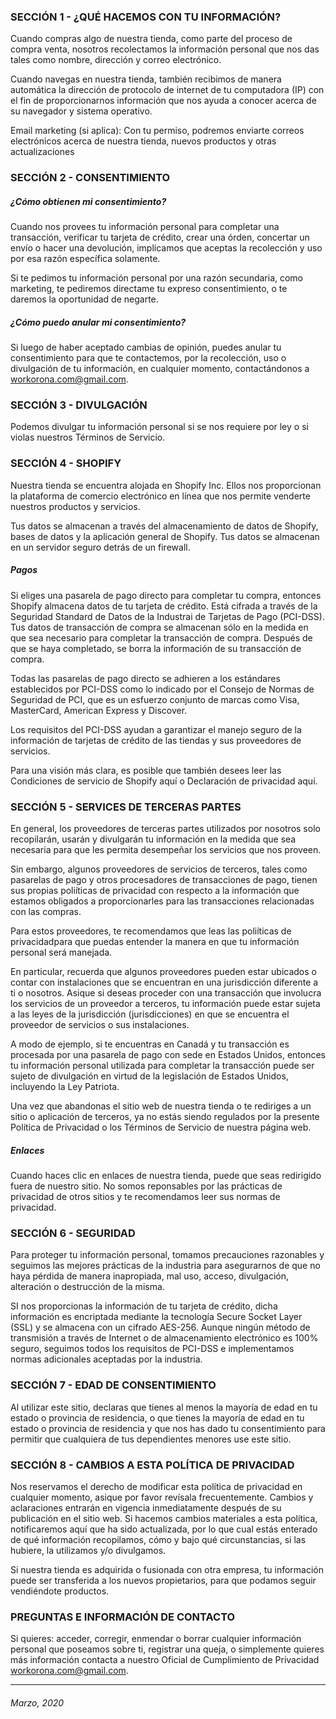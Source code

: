 ### SECCIÓN 1 - ¿QUÉ HACEMOS CON TU INFORMACIÓN?

Cuando compras algo de nuestra tienda, como parte del proceso de compra venta, nosotros recolectamos la información personal que nos das tales como nombre, dirección y correo electrónico.

Cuando navegas en nuestra tienda, también recibimos de manera automática la dirección de protocolo de internet de tu computadora (IP) con el fin de proporcionarnos información que nos ayuda a conocer acerca de su navegador y sistema operativo.

Email marketing (si aplica): Con tu permiso, podremos enviarte correos electrónicos acerca de nuestra tienda, nuevos productos y otras actualizaciones

### SECCIÓN 2 - CONSENTIMIENTO

##### ¿Cómo obtienen mi consentimiento?

Cuando nos provees tu información personal para completar una transacción, verificar tu tarjeta de crédito, crear una órden, concertar un envío o hacer una devolución, implicamos que aceptas la recolección y uso por esa razón específica solamente.

Si te pedimos tu información personal por una razón secundaria, como marketing, te pediremos directame tu expreso consentimiento, o te daremos la oportunidad de negarte.

##### ¿Cómo puedo anular mi consentimiento?

Si luego de haber aceptado cambias de opinión, puedes anular tu consentimiento para que te contactemos, por la recolección, uso o divulgación de tu información, en cualquier momento, contactándonos a workorona.com@gmail.com.

### SECCIÓN 3 - DIVULGACIÓN

Podemos divulgar tu información personal si se nos requiere por ley o si violas nuestros Términos de Servicio.

### SECCIÓN 4 - SHOPIFY

Nuestra tienda se encuentra alojada en Shopify Inc. Ellos nos proporcionan la plataforma de comercio electrónico en línea que nos permite venderte nuestros productos y servicios.

Tus datos se almacenan a través del almacenamiento de datos de Shopify, bases de datos y la aplicación general de Shopify. Tus datos se almacenan en un servidor seguro detrás de un firewall.

##### Pagos

Si eliges una pasarela de pago directo para completar tu compra, entonces Shopify almacena datos de tu tarjeta de crédito. Está cifrada a través de la Seguridad Standard de Datos de la Industrai de Tarjetas de Pago (PCI-DSS). Tus datos de transacción de compra se almacenan sólo en la medida en que sea necesario para completar la transacción de compra. Después de que se haya completado, se borra la información de su transacción de compra.

Todas las pasarelas de pago directo se adhieren a los estándares establecidos por PCI-DSS como lo indicado por el Consejo de Normas de Seguridad de PCI, que es un esfuerzo conjunto de marcas como Visa, MasterCard, American Express y Discover.

Los requisitos del PCI-DSS ayudan a garantizar el manejo seguro de la información de tarjetas de crédito de las tiendas y sus proveedores de servicios.

Para una visión más clara, es posible que también desees leer las Condiciones de servicio de Shopify aquí o Declaración de privacidad aquí.

### SECCIÓN 5 - SERVICES DE TERCERAS PARTES

En general, los proveedores de terceras partes utilizados por nosotros solo recopilarán, usarán y divulgarán tu información en la medida que sea necesaria para que les permita desempeñar los servicios que nos proveen.

Sin embargo, algunos proveedores de servicios de terceros, tales como pasarelas de pago y otros procesadores de transacciones de pago, tienen sus propias poliíticas de privacidad con respecto a la información que estamos obligados a proporcionarles para las transacciones relacionadas con las compras.

Para estos proveedores, te recomendamos que leas las poliíticas de privacidadpara que puedas entender la manera en que tu información personal será manejada.

En particular, recuerda que algunos proveedores pueden estar ubicados o contar con instalaciones que se encuentran en una jurisdicción diferente a ti o nosotros. Asique si deseas proceder con una transacción que involucra los servicios de un proveedor a terceros, tu información puede estar sujeta a las leyes de la jurisdicción (jurisdicciones) en que se encuentra el proveedor de servicios o sus instalaciones.

A modo de ejemplo, si te encuentras en Canadá y tu transacción es procesada por una pasarela de pago con sede en Estados Unidos, entonces tu información personal utilizada para completar la transacción puede ser sujeto de divulgación en virtud de la legislación de Estados Unidos, incluyendo la Ley Patriota.

Una vez que abandonas el sitio web de nuestra tienda o te rediriges a un sitio o aplicación de terceros, ya no estás siendo regulados por la presente Política de Privacidad o los Términos de Servicio de nuestra página web.

##### Enlaces

Cuando haces clic en enlaces de nuestra tienda, puede que seas redirigido fuera de nuestro sitio. No somos reponsables por las prácticas de privacidad de otros sitios y te recomendamos leer sus normas de privacidad.

### SECCIÓN 6 - SEGURIDAD

Para proteger tu información personal, tomamos precauciones razonables y seguimos las mejores prácticas de la industria para asegurarnos de que no haya pérdida de manera inapropiada, mal uso, acceso, divulgación, alteración o destrucción de la misma.

SI nos proporcionas la información de tu tarjeta de crédito, dicha información es encriptada mediante la tecnología Secure Socket Layer (SSL) y se almacena con un cifrado AES-256. Aunque ningún método de transmisión a través de Internet o de almacenamiento electrónico es 100% seguro, seguimos todos los requisitos de PCI-DSS e implementamos normas adicionales aceptadas por la industria.

### SECCIÓN 7 - EDAD DE CONSENTIMIENTO

Al utilizar este sitio, declaras que tienes al menos la mayoría de edad en tu estado o provincia de residencia, o que tienes la mayoría de edad en tu estado o provincia de residencia y que nos has dado tu consentimiento para permitir que cualquiera de tus dependientes menores use este sitio.

### SECCIÓN 8 - CAMBIOS A ESTA POLÍTICA DE PRIVACIDAD

Nos reservamos el derecho de modificar esta política de privacidad en cualquier momento, asique por favor revísala frecuentemente. Cambios y aclaraciones entrarán en vigencia inmediatamente después de su publicación en el sitio web. Si hacemos cambios materiales a esta política, notificaremos aquí que ha sido actualizada, por lo que cual estás enterado de qué información recopilamos, cómo y bajo qué circunstancias, si las hubiere, la utilizamos y/o divulgamos.

Si nuestra tienda es adquirida o fusionada con otra empresa, tu información puede ser transferida a los nuevos propietarios, para que podamos seguir vendiéndote productos.

### PREGUNTAS E INFORMACIÓN DE CONTACTO

Si quieres: acceder, corregir, enmendar o borrar cualquier información personal que poseamos sobre ti, registrar una queja, o simplemente quieres más información contacta a nuestro Oficial de Cumplimiento de Privacidad workorona.com@gmail.com.

---

###### Marzo, 2020
